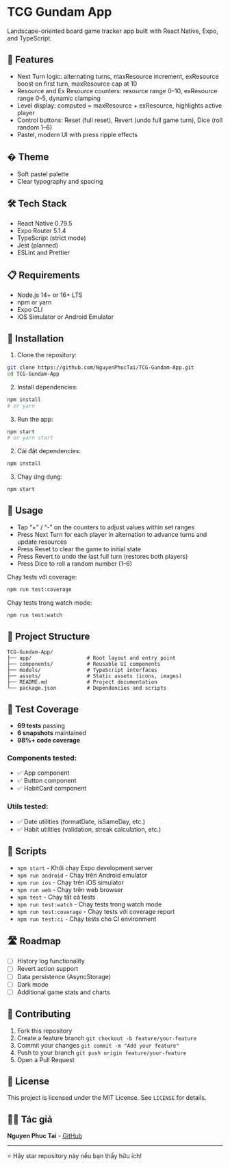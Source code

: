 # TCG Gundam App

Landscape-oriented board game tracker app built with React Native, Expo, and TypeScript.

## 🚀 Features

- Next Turn logic: alternating turns, maxResource increment, exResource boost on first turn, maxResource cap at 10
- Resource and Ex Resource counters: resource range 0–10, exResource range 0–5, dynamic clamping
- Level display: computed = maxResource + exResource, highlights active player
- Control buttons: Reset (full reset), Revert (undo full game turn), Dice (roll random 1–6)
- Pastel, modern UI with press ripple effects
  
## � Theme

- Soft pastel palette
- Clear typography and spacing

## 🛠️ Tech Stack

- React Native 0.79.5
- Expo Router 5.1.4
- TypeScript (strict mode)
- Jest (planned)
- ESLint and Prettier

## 📋 Requirements

- Node.js 14+ or 16+ LTS
- npm or yarn
- Expo CLI
- iOS Simulator or Android Emulator

## 🔧 Installation

1. Clone the repository:
```bash
git clone https://github.com/NguyenPhucTai/TCG-Gundam-App.git
cd TCG-Gundam-App
```
2. Install dependencies:
```bash
npm install
# or yarn
```
3. Run the app:
```bash
npm start
# or yarn start
```

2. Cài đặt dependencies:
```bash
npm install
```

3. Chạy ứng dụng:
```bash
npm start
```

## 📱 Usage

- Tap “+” / “-” on the counters to adjust values within set ranges
- Press Next Turn for each player in alternation to advance turns and update resources
- Press Reset to clear the game to initial state
- Press Revert to undo the last full turn (restores both players)
- Press Dice to roll a random number (1–6)

Chạy tests với coverage:
```bash
npm run test:coverage
```

Chạy tests trong watch mode:
```bash
npm run test:watch
```

## 📁 Project Structure

```
TCG-Gundam-App/
├── app/                  # Root layout and entry point
├── components/           # Reusable UI components
├── models/               # TypeScript interfaces
├── assets/               # Static assets (icons, images)
├── README.md             # Project documentation
└── package.json          # Dependencies and scripts
```

## 🧪 Test Coverage

- **69 tests** passing
- **6 snapshots** maintained
- **98%+ code coverage**

### Components tested:
- ✅ App component
- ✅ Button component
- ✅ HabitCard component

### Utils tested:
- ✅ Date utilities (formatDate, isSameDay, etc.)
- ✅ Habit utilities (validation, streak calculation, etc.)

## 📱 Scripts

- `npm start` - Khởi chạy Expo development server
- `npm run android` - Chạy trên Android emulator
- `npm run ios` - Chạy trên iOS simulator
- `npm run web` - Chạy trên web browser
- `npm test` - Chạy tất cả tests
- `npm run test:watch` - Chạy tests trong watch mode
- `npm run test:coverage` - Chạy tests với coverage report
- `npm run test:ci` - Chạy tests cho CI environment

## 🛣️ Roadmap

- [ ] History log functionality
- [ ] Revert action support
- [ ] Data persistence (AsyncStorage)
- [ ] Dark mode
- [ ] Additional game stats and charts

## 🤝 Contributing

1. Fork this repository
2. Create a feature branch `git checkout -b feature/your-feature`
3. Commit your changes `git commit -m "Add your feature"`
4. Push to your branch `git push origin feature/your-feature`
5. Open a Pull Request

## 📝 License

This project is licensed under the MIT License. See `LICENSE` for details.

## 👨‍💻 Tác giả

**Nguyen Phuc Tai** - [GitHub](https://github.com/NguyenPhucTai)

---

⭐ Hãy star repository này nếu bạn thấy hữu ích!
